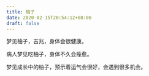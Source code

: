 ```yaml
---
title: 柚子
date: 2020-02-15T20:54:12+08:00
draft: false
---
```


梦见柚子，吉兆，身体会很健康。



病人梦见吃柚子，身体不久会痊愈。



梦见成长中的柚子，预示着运气会很好，会遇到很多机会。

